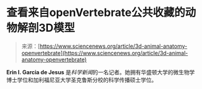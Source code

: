 <!--yml

category: 未分类

date: 2024-05-27 14:48:44

-->

# 查看来自openVertebrate公共收藏的动物解剖3D模型

> 来源：[https://www.sciencenews.org/article/3d-animal-anatomy-openvertebrate](https://www.sciencenews.org/article/3d-animal-anatomy-openvertebrate)

**Erin I. Garcia de Jesus** 是*科学新闻*的一名记者。她拥有华盛顿大学的微生物学博士学位和加利福尼亚大学圣克鲁斯分校的科学传播硕士学位。
